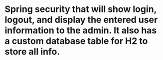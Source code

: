 # Spring security that will show login, logout, and display the entered user information to the admin. It also has a custom database table for H2 to store all info.
